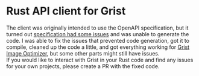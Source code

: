 # Rust API client for Grist

The client was originally intended to use the OpenAPI specification, but it turned out [specification had some issues](https://github.com/gristlabs/grist-help/issues/501) and was unable to generate the code.
I was able to fix the issues that prevented code generation, got it to compile, cleaned up the code a little, and got everything working for [Grist Image Optimizer](https://github.com/QazCetelic/grist-image-optimizer), but some other parts might still have issues.  
If you would like to interact with Grist in your Rust code and find any issues for your own projects, please create a PR with the fixed code.
